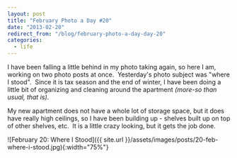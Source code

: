 ```yaml
---
layout: post
title: "February Photo a Day #20"
date: "2013-02-20"
redirect_from: "/blog/february-photo-a-day-day-20"
categories:
  - life
---
```


I have been falling a little behind in my photo taking again, so here I am, working on two photo posts at once.  Yesterday's photo subject was "where I stood".  Since it is tax season and the end of winter, I have been doing a little bit of organizing and cleaning around the apartment _(more-so than usual, that is)_.

My new apartment does not have a whole lot of storage space, but it does have really high ceilings, so I have been building up - shelves built up on top of other shelves, etc.  It is a little crazy looking, but it gets the job done.

![February 20: Where I Stood]({{ site.url }}/assets/images/posts/20-feb-where-i-stood.jpg){:width="75%"}
